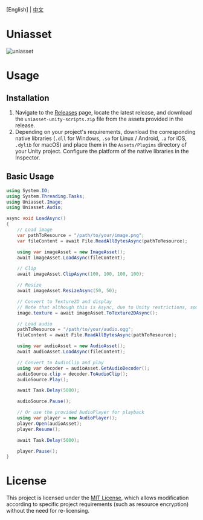 [English] | [中文](README.zh-CN.md)

# Uniasset
![uniasset](https://socialify.git.ci/klrohias/uniasset/image?description=1&font=Raleway&forks=1&issues=1&language=1&name=1&owner=1&pattern=Signal&pulls=1&stargazers=1&theme=Auto)  

# Usage
## Installation
1. Navigate to the [Releases](https://github.com/Klrohias/uniasset/releases) page, locate the latest release, and download the `uniasset-unity-scripts.zip` file from the assets provided in the release.
2. Depending on your project's requirements, download the corresponding native libraries (`.dll` for Windows, `.so` for Linux / Android, `.a` for iOS, `.dylib` for macOS) and place them in the `Assets/Plugins` directory of your Unity project. Configure the platform of the native libraries in the Inspector.

## Basic Usage
```csharp
using System.IO;
using System.Threading.Tasks;
using Uniasset.Image;
using Uniasset.Audio;

async void LoadAsync()
{
    // Load image
    var pathToResource = "/path/to/your/image.png";
    var fileContent = await File.ReadAllBytesAsync(pathToResource);

    using var imageAsset = new ImageAsset();
    await imageAsset.LoadAsync(fileContent);

    // Clip
    await imageAsset.ClipAsync(100, 100, 100, 100);

    // Resize
    await imageAsset.ResizeAsync(50, 50);

    // Convert to Texture2D and display
    // Note that although this is Async, due to Unity restrictions, some code still executes on the main thread, so make sure to call this on the main thread
    image.texture = await imageAsset.ToTexture2DAsync();

    // Load audio
    pathToResource = "/path/to/your/audio.ogg";
    fileContent = await File.ReadAllBytesAsync(pathToResource);

    using var audioAsset = new AudioAsset();
    await audioAsset.LoadAsync(fileContent);

    // Convert to AudioClip and play
    using var decoder = audioAsset.GetAudioDecoder();
    audioSource.clip = decoder.ToAudioClip();
    audioSource.Play();

    await Task.Delay(5000);

    audioSource.Pause();

    // Or use the provided AudioPlayer for playback
    using var player = new AudioPlayer();
    player.Open(audioAsset);
    player.Resume();

    await Task.Delay(5000);

    player.Pause();
}
```

# License
This project is licensed under the [MIT License](LICENSE), which allows modification according to specific project requirements (such as resource encryption) without the need for re-licensing.